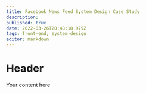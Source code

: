 ```yaml
---
title: Facebook News Feed System Design Case Study
description: 
published: true
date: 2022-03-26T20:48:18.979Z
tags: front-end, system-design
editor: markdown
---
```


# Header
Your content here